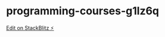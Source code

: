 # programming-courses-g1lz6q

[Edit on StackBlitz ⚡️](https://stackblitz.com/edit/programming-courses-g1lz6q)